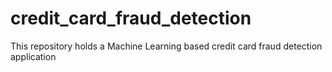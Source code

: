 # credit_card_fraud_detection
This repository holds a Machine Learning based credit card fraud detection application 
